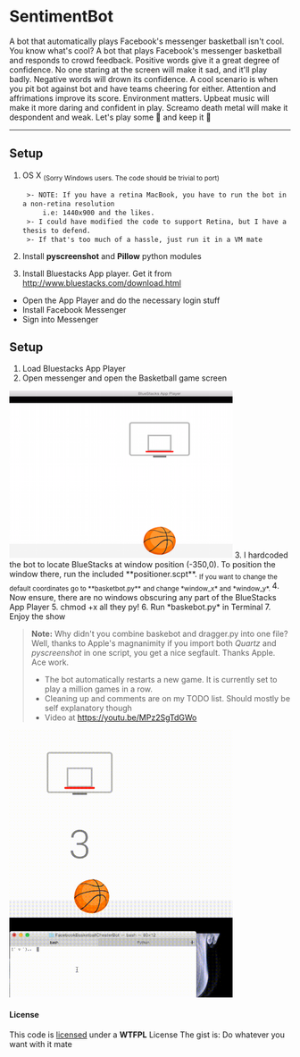 SentimentBot 
===================
A bot that automatically plays Facebook's messenger basketball isn't cool. You know what's cool? A bot that 
plays Facebook's messenger basketball and responds to crowd feedback. Positive words give it a great degree of confidence. No one staring at the screen will make it sad, and it'll play badly. Negative words will drown its confidence. A cool scenario is when you pit bot against bot and have teams cheering for either. Attention and affrimations improve its score. Environment matters. Upbeat music will make it more daring and confident in play. Screamo death metal will make it despondent and weak.
Let's play some :basketball: and keep it :100:


----------
Setup
-------------
1. OS X <sub>(Sorry Windows users. The code should be trivial to port)</sub>

		>- NOTE: If you have a retina MacBook, you have to run the bot in a non-retina resolution 
			i.e: 1440x900 and the likes. 
		>- I could have modified the code to support Retina, but I have a thesis to defend. 
		>- If that's too much of a hassle, just run it in a VM mate
		
2. Install **pyscreenshot** and **Pillow** python modules
3. Install Bluestacks App player. Get it from http://www.bluestacks.com/download.html 

*	Open the App Player and do the necessary login stuff
*	Install Facebook Messenger
*	Sign into Messenger

Setup
-------------
1. Load Bluestacks App Player
2. Open messenger and open the Basketball game screen
<img src="https://raw.githubusercontent.com/Saisi/FacebookBasketballCheaterBot/master/media/gamescreen.png" width="400" height="300">
3. I hardcoded the bot to locate BlueStacks at window position (-350,0). To position the window there, run the included **positioner.scpt**. <sub>If you want to change the default coordinates go to **basketbot.py** and change *window_x* and *window_y*. </sub>
4.  Now ensure, there are no windows obscuring any part of the BlueStacks App Player
5. chmod +x all they py!
6.  Run *baskebot.py* in Terminal
7. Enjoy the show




> **Note:**
> Why didn't you combine baskebot and dragger.py into one file? Well, thanks to Apple's magnanimity if you import both *Quartz* and *pyscreenshot* in one script, you get a nice segfault. Thanks Apple. Ace work.
> - The bot automatically restarts a new game. It is currently set to play a million games in a row.
> - Cleaning up and comments are on my TODO list. Should mostly be self explanatory though
> - Video at https://youtu.be/MPz2SgTdGWo


<img src="https://raw.githubusercontent.com/Saisi/FacebookBasketballCheaterBot/master/media/game.gif" width="400">

#### <i class="icon-file"></i> License
This code is [licensed](#license) under a **WTFPL** License
The gist is: Do whatever you want with it mate

